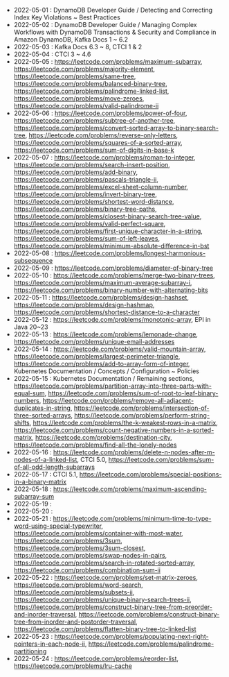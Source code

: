 
* 2022-05-01 : DynamoDB Developer Guide / Detecting and Correcting Index Key Violations ~ Best Practices
* 2022-05-02 : DynamoDB Developer Guide / Managing Complex Workflows with DynamoDB Transactions & Security and Compliance in Amazon DynamoDB, Kafka Docs 1 ~ 6.2
* 2022-05-03 : Kafka Docs 6.3 ~ 8, CTCI 1 & 2
* 2022-05-04 : CTCI 3 ~ 4.6
* 2022-05-05 : https://leetcode.com/problems/maximum-subarray, https://leetcode.com/problems/majority-element, https://leetcode.com/problems/same-tree, https://leetcode.com/problems/balanced-binary-tree, https://leetcode.com/problems/palindrome-linked-list, https://leetcode.com/problems/move-zeroes, https://leetcode.com/problems/valid-palindrome-ii
* 2022-05-06 : https://leetcode.com/problems/power-of-four, https://leetcode.com/problems/subtree-of-another-tree, https://leetcode.com/problems/convert-sorted-array-to-binary-search-tree, https://leetcode.com/problems/reverse-only-letters, https://leetcode.com/problems/squares-of-a-sorted-array, https://leetcode.com/problems/sum-of-digits-in-base-k
* 2022-05-07 : https://leetcode.com/problems/roman-to-integer, https://leetcode.com/problems/search-insert-position, https://leetcode.com/problems/add-binary, https://leetcode.com/problems/pascals-triangle-ii, https://leetcode.com/problems/excel-sheet-column-number, https://leetcode.com/problems/invert-binary-tree, https://leetcode.com/problems/shortest-word-distance, https://leetcode.com/problems/binary-tree-paths, https://leetcode.com/problems/closest-binary-search-tree-value, https://leetcode.com/problems/valid-perfect-square, https://leetcode.com/problems/first-unique-character-in-a-string, https://leetcode.com/problems/sum-of-left-leaves, https://leetcode.com/problems/minimum-absolute-difference-in-bst
* 2022-05-08 : https://leetcode.com/problems/longest-harmonious-subsequence
* 2022-05-09 : https://leetcode.com/problems/diameter-of-binary-tree
* 2022-05-10 : https://leetcode.com/problems/merge-two-binary-trees, https://leetcode.com/problems/maximum-average-subarray-i, https://leetcode.com/problems/binary-number-with-alternating-bits
* 2022-05-11 : https://leetcode.com/problems/design-hashset, https://leetcode.com/problems/design-hashmap, https://leetcode.com/problems/shortest-distance-to-a-character
* 2022-05-12 : https://leetcode.com/problems/monotonic-array, EPI in Java 20~23
* 2022-05-13 : https://leetcode.com/problems/lemonade-change, https://leetcode.com/problems/unique-email-addresses
* 2022-05-14 : https://leetcode.com/problems/valid-mountain-array, https://leetcode.com/problems/largest-perimeter-triangle, https://leetcode.com/problems/add-to-array-form-of-integer, Kubernetes Documentation / Concepts / Configuration ~ Policies
* 2022-05-15 : Kubernetes Documentation / Remaining sections, https://leetcode.com/problems/partition-array-into-three-parts-with-equal-sum, https://leetcode.com/problems/sum-of-root-to-leaf-binary-numbers, https://leetcode.com/problems/remove-all-adjacent-duplicates-in-string, https://leetcode.com/problems/intersection-of-three-sorted-arrays, https://leetcode.com/problems/perform-string-shifts, https://leetcode.com/problems/the-k-weakest-rows-in-a-matrix, https://leetcode.com/problems/count-negative-numbers-in-a-sorted-matrix, https://leetcode.com/problems/destination-city, https://leetcode.com/problems/find-all-the-lonely-nodes
* 2022-05-16 : https://leetcode.com/problems/delete-n-nodes-after-m-nodes-of-a-linked-list, CTCI 5.0, https://leetcode.com/problems/sum-of-all-odd-length-subarrays
* 2022-05-17 : CTCI 5.1, https://leetcode.com/problems/special-positions-in-a-binary-matrix
* 2022-05-18 : https://leetcode.com/problems/maximum-ascending-subarray-sum
* 2022-05-19 :
* 2022-05-20 :
* 2022-05-21 : https://leetcode.com/problems/minimum-time-to-type-word-using-special-typewriter, https://leetcode.com/problems/container-with-most-water, https://leetcode.com/problems/3sum, https://leetcode.com/problems/3sum-closest, https://leetcode.com/problems/swap-nodes-in-pairs, https://leetcode.com/problems/search-in-rotated-sorted-array, https://leetcode.com/problems/combination-sum-ii
* 2022-05-22 : https://leetcode.com/problems/set-matrix-zeroes, https://leetcode.com/problems/word-search, https://leetcode.com/problems/subsets-ii, https://leetcode.com/problems/unique-binary-search-trees-ii, https://leetcode.com/problems/construct-binary-tree-from-preorder-and-inorder-traversal, https://leetcode.com/problems/construct-binary-tree-from-inorder-and-postorder-traversal, https://leetcode.com/problems/flatten-binary-tree-to-linked-list
* 2022-05-23 : https://leetcode.com/problems/populating-next-right-pointers-in-each-node-ii, https://leetcode.com/problems/palindrome-partitioning
* 2022-05-24 : https://leetcode.com/problems/reorder-list, https://leetcode.com/problems/lru-cache
